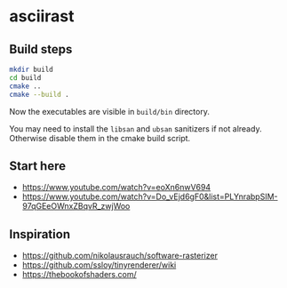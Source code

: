 # asciirast

## Build steps
```bash
mkdir build
cd build
cmake ..
cmake --build .
```
Now the executables are visible in `build/bin` directory.

You may need to install the `libsan` and `ubsan` sanitizers if not already. Otherwise disable them in the cmake build script.

## Start here
- https://www.youtube.com/watch?v=eoXn6nwV694
- https://www.youtube.com/watch?v=Do_vEjd6gF0&list=PLYnrabpSIM-97qGEeOWnxZBqvR_zwjWoo

## Inspiration
- https://github.com/nikolausrauch/software-rasterizer
- https://github.com/ssloy/tinyrenderer/wiki
- https://thebookofshaders.com/
